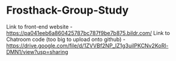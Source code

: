 # Frosthack-Group-Study

Link to front-end website - https://pa041eeb6a860425787bc787f9be7b875.bildr.com/
Link to Chatroom code (too big to upload onto github) - https://drive.google.com/file/d/1ZVVBf2NP_IZ1g3uilPKCNv2KoRl-DMN1/view?usp=sharing
